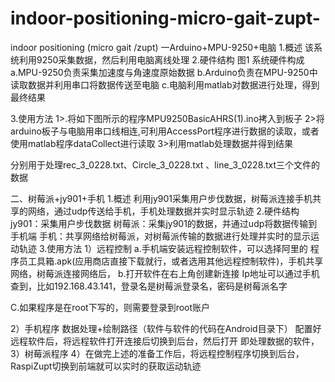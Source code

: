 # indoor-positioning-micro-gait-zupt-
indoor positioning (micro gait /zupt)
一Arduino+MPU-9250+电脑
1.概述 
  该系统利用9250采集数据，然后利用电脑离线处理
2.硬件结构
图1 系统硬件构成
a.MPU-9250负责采集加速度与角速度原始数据
b.Arduino负责在MPU-9250中读取数据并利用串口将数据传送至电脑
c.电脑利用matlab对数据进行处理，得到最终结果

3.使用方法
1>.将如下图所示的程序MPU9250BasicAHRS(1).ino拷入到板子
2>将arduino板子与电脑用串口线相连,可利用AccessPort程序进行数据的读取，或者使用matlab程序dataCollect进行读取
3>利用matlab处理数据并得到结果

分别用于处理rec_3_0228.txt、Circle_3_0228.txt
、line_3_0228.txt三个文件的数据

二、树莓派+jy901+手机
1.概述 
利用jy901采集用户步伐数据，树莓派连接手机共享的网络，通过udp传送给手机，手机处理数据并实时显示轨迹
2.硬件结构
jy901：采集用户步伐数据
树莓派：采集jy901的数据，并通过udp将数据传输到手机端
手机：共享网络给树莓派，对树莓派传输的数据进行处理并实时的显示运动轨迹
3.使用方法
1）远程控制
a.手机端安装远程控制软件，可以选择阿里的 程序员工具箱.apk(应用商店直接下载就行，或者选用其他远程控制软件)，手机共享网络，树莓派连接网络后，
b.打开软件在右上角创建新连接
Ip地址可以通过手机查到，比如192.168.43.141，登录名是树莓派登录名，密码是树莓派名字


C.如果程序是在root下写的，则需要登录到root账户
	
2）手机程序
数据处理+绘制路径（软件与软件的代码在Android目录下）
   配置好远程软件后，将远程软件打开连接后切换到后台，然后打开
即处理数据的软件，
3）树莓派程序
4）在做完上述的准备工作后，将远程控制程序切换到后台，RaspiZupt切换到前端就可以实时的获取运动轨迹
